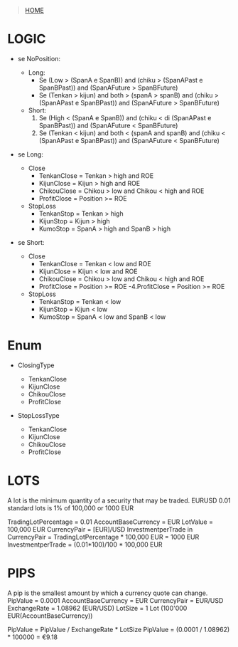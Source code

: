
>[HOME](https://github.com/AndreaDev3D/Trading-KillerBot)

# LOGIC
* se NoPosition:
	* Long:
		* Se (Low > (SpanA e SpanB)) and (chiku > (SpanAPast e SpanBPast)) and (SpanAFuture > SpanBFuture)
		* Se (Tenkan > kijun) and both > (spanA > spanB) and (chiku > (SpanAPast e SpanBPast)) and (SpanAFuture > SpanBFuture)
	* Short:
		1. Se (High < (SpanA e SpanB)) and (chiku < di (SpanAPast e SpanBPast)) and (SpanAFuture < SpanBFuture)
		1. Se (Tenkan < kijun) and both < (spanA and spanB) and (chiku < (SpanAPast e SpanBPast)) and (SpanAFuture < SpanBFuture)
 
* se Long:
	* Close
		* TenkanClose = Tenkan > high and ROE
		* KijunClose  = Kijun  > high and ROE
		* ChikouClose = Chikou > low and Chikou < high and ROE
		* ProfitClose = Position >= ROE
	* StopLoss
		* TenkanStop = Tenkan > high
		* KijunStop  = Kijun  > high
		* KumoStop   = SpanA  > high and SpanB > high
 
* se Short:
	* Close
		* TenkanClose = Tenkan < low and ROE
		* KijunClose  = Kijun  < low and ROE
		* ChikouClose = Chikou > low and Chikou < high and ROE
		* ProfitClose = Position >= ROE
-4.ProfitClose  = Position >= ROE
	* StopLoss
		* TenkanStop = Tenkan < low
		* KijunStop  = Kijun  < low
		* KumoStop   = SpanA  < low and SpanB < low 
  	

# Enum
* ClosingType
	* TenkanClose
	* KijunClose 
	* ChikouClose
	* ProfitClose

* StopLossType
	* TenkanClose
	* KijunClose 
	* ChikouClose
	* ProfitClose
	
# LOTS
A lot is the minimum quantity of a security that may be traded.
EURUSD 0.01 standard lots is 1% of 100,000 or 1000 EUR

TradingLotPercentage = 0.01
AccountBaseCurrency = EUR 
LotValue = 100,000 EUR
CurrencyPair = [EUR]/USD 
InvestmentperTrade in CurrencyPair =  TradingLotPercentage * 100,000 EUR = 1000 EUR
InvestmentperTrade =  (0.01*100)/100 * 100,000 EUR

# PIPS
A pip is the smallest amount by which a currency quote can change.
PipValue = 0.0001 
AccountBaseCurrency = EUR 
CurrencyPair = EUR/USD 
ExchangeRate = 1.08962 (EUR/USD) 
LotSize = 1 Lot (100'000 EUR(AccountBaseCurrency)) 

PipValue = PipValue / ExchangeRate * LotSize 
PipValue = (0.0001 / 1.08962) * 100000 = €9.18
